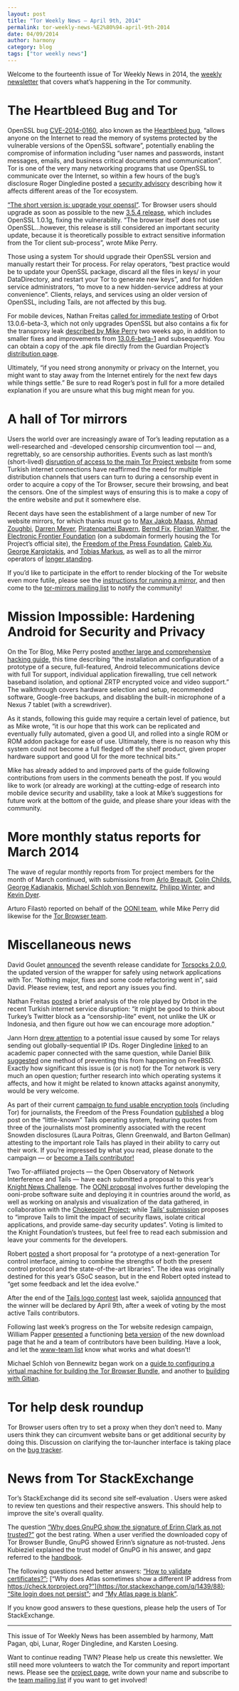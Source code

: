 ```yaml
---
layout: post
title: "Tor Weekly News — April 9th, 2014"
permalink: tor-weekly-news-%E2%80%94-april-9th-2014
date: 04/09/2014
author: harmony
category: blog
tags: ["tor weekly news"]
---
```


Welcome to the fourteenth issue of Tor Weekly News in 2014, the [weekly newsletter](https://lists.torproject.org/cgi-bin/mailman/listinfo/tor-news) that covers what’s happening in the Tor community.

# The Heartbleed Bug and Tor

OpenSSL bug [CVE-2014-0160](https://www.openssl.org/news/vulnerabilities.html#2014-0160), also known as the [Heartbleed bug](http://heartbleed.com/), “allows anyone on the Internet to read the memory of systems protected by the vulnerable versions of the OpenSSL software”, potentially enabling the compromise of information including “user names and passwords, instant messages, emails, and business critical documents and communication”. Tor is one of the very many networking programs that use OpenSSL to communicate over the Internet, so within a few hours of the bug’s disclosure Roger Dingledine posted a [security advisory](https://blog.torproject.org/blog/openssl-bug-cve-2014-0160) describing how it affects different areas of the Tor ecosystem.

[“The short version is: upgrade your openssl”](https://lists.torproject.org/pipermail/tor-talk/2014-April/032602.html). Tor Browser users should upgrade as soon as possible to the new [3.5.4 release](https://blog.torproject.org/blog/tor-browser-354-released), which includes OpenSSL 1.0.1g, fixing the vulnerability. “The browser itself does not use OpenSSL…however, this release is still considered an important security update, because it is theoretically possible to extract sensitive information from the Tor client sub-process”, wrote Mike Perry.

Those using a system Tor should upgrade their OpenSSL version and manually restart their Tor process. For relay operators, “best practice would be to update your OpenSSL package, discard all the files in keys/ in your DataDirectory, and restart your Tor to generate new keys”, and for hidden service administrators, “to move to a new hidden-service address at your convenience”. Clients, relays, and services using an older version of OpenSSL, including Tails, are not affected by this bug.

For mobile devices, Nathan Freitas [called for immediate testing](https://lists.mayfirst.org/pipermail/guardian-dev/2014-April/003383.html) of Orbot 13.0.6-beta-3, which not only upgrades OpenSSL but also contains a fix for the transproxy leak [described by Mike Perry](https://lists.torproject.org/pipermail/tor-talk/2014-March/032503.html) two weeks ago, in addition to smaller fixes and improvements from [13.0.6-beta-1](https://lists.mayfirst.org/pipermail/guardian-dev/2014-April/003375.html) and subsequently. You can obtain a copy of the .apk file directly from the Guardian Project’s [distribution page](https://guardianproject.info/releases/).

Ultimately, “if you need strong anonymity or privacy on the Internet, you might want to stay away from the Internet entirely for the next few days while things settle.” Be sure to read Roger’s post in full for a more detailed explanation if you are unsure what this bug might mean for you.

# A hall of Tor mirrors

Users the world over are increasingly aware of Tor’s leading reputation as a well-researched and -developed censorship circumvention tool — and, regrettably, so are censorship authorities. Events such as last month’s (short-lived) [disruption of access to the main Tor Project website](https://www.eff.org/deeplinks/2014/03/when-tor-block-not-tor-block) from some Turkish internet connections have reaffirmed the need for multiple distribution channels that users can turn to during a censorship event in order to acquire a copy of the Tor Browser, secure their browsing, and beat the censors. One of the simplest ways of ensuring this is to make a copy of the entire website and put it somewhere else.

Recent days have seen the establishment of a large number of new Tor website mirrors, for which thanks must go to [Max Jakob Maass](https://lists.torproject.org/pipermail/tor-mirrors/2014-March/000497.html), [Ahmad Zoughbi](https://lists.torproject.org/pipermail/tor-mirrors/2014-March/000499.html), [Darren Meyer](https://lists.torproject.org/pipermail/tor-mirrors/2014-March/000500.html), [Piratenpartei Bayern](https://lists.torproject.org/pipermail/tor-mirrors/2014-March/000501.html), [Bernd Fix](https://lists.torproject.org/pipermail/tor-mirrors/2014-March/000505.html), [Florian Walther](https://lists.torproject.org/pipermail/tor-mirrors/2014-March/000506.html), the [Electronic Frontier Foundation](https://lists.torproject.org/pipermail/tor-mirrors/2014-March/000507.html) (on a subdomain formerly housing the Tor Project’s official site), the [Freedom of the Press Foundation](https://lists.torproject.org/pipermail/tor-mirrors/2014-March/000508.html), [Caleb Xu](https://lists.torproject.org/pipermail/tor-mirrors/2014-March/000509.html), [George Kargiotakis](https://lists.torproject.org/pipermail/tor-mirrors/2014-March/000510.html), and [Tobias Markus](https://lists.torproject.org/pipermail/tor-mirrors/2014-April/000512.html), as well as to all the mirror operators of [longer standing](https://www.torproject.org/getinvolved/mirrors).

If you’d like to participate in the effort to render blocking of the Tor website even more futile, please see the [instructions for running a mirror](https://www.torproject.org/docs/running-a-mirror), and then come to the [tor-mirrors mailing list](https://lists.torproject.org/cgi-bin/mailman/listinfo/tor-mirrors) to notify the community!

# Mission Impossible: Hardening Android for Security and Privacy

On the Tor Blog, Mike Perry posted [another large and comprehensive hacking guide](https://blog.torproject.org/blog/mission-impossible-hardening-android-security-and-privacy), this time describing “the installation and configuration of a prototype of a secure, full-featured, Android telecommunications device with full Tor support, individual application firewalling, true cell network baseband isolation, and optional ZRTP encrypted voice and video support.” The walkthrough covers hardware selection and setup, recommended software, Google-free backups, and disabling the built-in microphone of a Nexus 7 tablet (with a screwdriver).

As it stands, following this guide may require a certain level of patience, but as Mike wrote, “it is our hope that this work can be replicated and eventually fully automated, given a good UI, and rolled into a single ROM or ROM addon package for ease of use. Ultimately, there is no reason why this system could not become a full fledged off the shelf product, given proper hardware support and good UI for the more technical bits.”

Mike has already added to and improved parts of the guide following contributions from users in the comments beneath the post. If you would like to work (or already are working) at the cutting-edge of research into mobile device security and usability, take a look at Mike’s suggestions for future work at the bottom of the guide, and please share your ideas with the community.

# More monthly status reports for March 2014

The wave of regular monthly reports from Tor project members for the month of March continued, with submissions from [Arlo Breault](https://lists.torproject.org/pipermail/tor-reports/2014-April/000497.html), [Colin Childs](https://lists.torproject.org/pipermail/tor-reports/2014-April/000499.html), [George Kadianakis](https://lists.torproject.org/pipermail/tor-reports/2014-April/000500.html), [Michael Schloh von Bennewitz](https://lists.torproject.org/pipermail/tor-reports/2014-April/000501.html), [Philipp Winter](https://lists.torproject.org/pipermail/tor-reports/2014-April/000502.html), and [Kevin Dyer](https://lists.torproject.org/pipermail/tor-reports/2014-April/000503.html).

Arturo Filastò reported on behalf of the [OONI team](https://lists.torproject.org/pipermail/tor-reports/2014-April/000496.html), while Mike Perry did likewise for the [Tor Browser team](https://lists.torproject.org/pipermail/tor-reports/2014-April/000498.html).

# Miscellaneous news

David Goulet [announced](https://lists.torproject.org/pipermail/tor-dev/2014-April/006649.html) the seventh release candidate for [Torsocks 2.0.0](https://gitweb.torproject.org/torsocks.git), the updated version of the wrapper for safely using network applications with Tor. “Nothing major, fixes and some code refactoring went in”, said David. Please review, test, and report any issues you find.

Nathan Freitas [posted](https://lists.torproject.org/pipermail/tor-talk/2014-April/032574.html) a brief analysis of the role played by Orbot in the recent Turkish internet service disruption: “it might be good to think about Turkey’s Twitter block as a “censorship-lite” event, not unlike the UK or Indonesia, and then figure out how we can encourage more adoption.”

Jann Horn [drew attention](https://lists.torproject.org/pipermail/tor-relays/2014-March/004199.html) to a potential issue caused by some Tor relays sending out globally-sequential IP IDs. Roger Dingledine [linked](https://lists.torproject.org/pipermail/tor-relays/2014-April/004206.html) to an academic paper connected with the same question, while Daniel Bilik [suggested](https://lists.torproject.org/pipermail/tor-relays/2014-April/004207.html) one method of preventing this from happening on FreeBSD. Exactly how significant this issue is (or is not) for the Tor network is very much an open question; further research into which operating systems it affects, and how it might be related to known attacks against anonymity, would be very welcome.

As part of their current [campaign to fund usable encryption tools](https://pressfreedomfoundation.org/bundle/encryption-tools-journalists#donate) (including Tor) for journalists, the Freedom of the Press Foundation [published](https://pressfreedomfoundation.org/blog/2014/04/help-support-little-known-privacy-tool-has-been-critical-journalists-reporting-nsa) a blog post on the “little-known” Tails operating system, featuring quotes from three of the journalists most prominently associated with the recent Snowden disclosures (Laura Poitras, Glenn Greenwald, and Barton Gellman) attesting to the important role Tails has played in their ability to carry out their work. If you’re impressed by what you read, please donate to the campaign — or [become a Tails contributor!](https://tails.boum.org/contribute/index)

Two Tor-affiliated projects — the Open Observatory of Network Interference and Tails — have each submitted a proposal to this year’s [Knight News Challenge](https://www.newschallenge.org). The [OONI proposal](https://www.newschallenge.org/challenge/2014/submissions/global-internet-monitoring-project) involves further developing the ooni-probe software suite and deploying it in countries around the world, as well as working on analysis and visualization of the data gathered, in collaboration with the [Chokepoint Project](https://chokepointproject.net/); while [Tails’ submission](https://www.newschallenge.org/challenge/2014/submissions/improve-tails-to-limit-the-impact-of-security-flaws-isolate-critical-applications-and-provide-same-day-security-updates) proposes to “improve Tails to limit the impact of security flaws, isolate critical applications, and provide same-day security updates”. Voting is limited to the Knight Foundation’s trustees, but feel free to read each submission and leave your comments for the developers.

Robert [posted](https://lists.torproject.org/pipermail/tor-dev/2014-April/006627.html) a short proposal for “a prototype of a next-generation Tor control interface, aiming to combine the strengths of both the present control protocol and the state-of-the-art libraries”. The idea was originally destined for this year’s GSoC season, but in the end Robert opted instead to “get some feedback and let the idea evolve.”

After the end of the [Tails logo contest](https://tails.boum.org/blueprint/logo/) last week, sajolida [announced](https://mailman.boum.org/pipermail/tails-dev/2014-April/005390.html) that the winner will be declared by April 9th, after a week of voting by the most active Tails contributors.

Following last week’s progress on the Tor website redesign campaign, William Papper [presented](https://lists.torproject.org/pipermail/www-team/2014-April/000301.html) a functioning [beta version](http://wpapper.github.io/tor-download-web/) of the new download page that he and a team of contributors have been building. Have a look, and let the [www-team list](https://lists.torproject.org/cgi-bin/mailman/listinfo/www-team) know what works and what doesn’t!

Michael Schloh von Bennewitz began work on a [guide to configuring a virtual machine for building the Tor Browser Bundle](https://trac.torproject.org/projects/tor/wiki/doc/TorBrowser/VMSetup), and another to [building with Gitian](https://trac.torproject.org/projects/tor/wiki/doc/TorBrowser/BuildingWithGitian).

# Tor help desk roundup

Tor Browser users often try to set a proxy when they don’t need to. Many users think they can circumvent website bans or get additional security by doing this. Discussion on clarifying the tor-launcher interface is taking place on the [bug tracker](https://bugs.torproject.org/11405).

# News from Tor StackExchange

Tor’s StackExchange did its second site self-evaluation . Users were asked to review ten questions and their respective answers. This should help to improve the site's overall quality.

The question [“Why does GnuPG show the signature of Erinn Clark as not trusted?”](https://tor.stackexchange.com/q/1573/88) got the best rating. When a user verified the downloaded copy of Tor Browser Bundle, GnuPG showed Erinn’s signature as not-trusted. Jens Kubieziel explained the trust model of GnuPG in his answer, and gapz referred to the [handbook](http://gnupg.org/gph/en/manual/x334.html).

The following questions need better answers: [“How to validate certificates?”](https://tor.stackexchange.com/q/1584/88); [“Why does Atlas sometimes show a different IP address from https://check.torproject.org?”](https://tor.stackexchange.com/q/1439/88); [“Site login does not persist”](https://tor.stackexchange.com/q/1536/88); and [“My Atlas page is blank”](https://tor.stackexchange.com/q/1587/88).

If you know good answers to these questions, please help the users of Tor StackExchange.

* * *
This issue of Tor Weekly News has been assembled by harmony, Matt Pagan, qbi, Lunar, Roger Dingledine, and Karsten Loesing.

Want to continue reading TWN? Please help us create this newsletter. We still need more volunteers to watch the Tor community and report important news. Please see the [project page](https://trac.torproject.org/projects/tor/wiki/TorWeeklyNews), write down your name and subscribe to the [team mailing list](https://lists.torproject.org/cgi-bin/mailman/listinfo/news-team) if you want to get involved!

